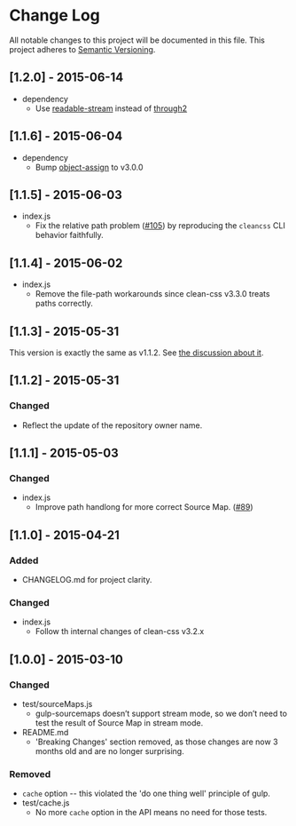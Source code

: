 # Change Log

All notable changes to this project will be documented in this file. This project adheres to [Semantic Versioning](http://semver.org/).

## [1.2.0] - 2015-06-14

- dependency
  * Use [readable-stream](https://github.com/nodejs/readable-stream) instead of [through2](https://github.com/rvagg/through2)

## [1.1.6] - 2015-06-04

- dependency
  * Bump [object-assign](https://github.com/sindresorhus/object-assign) to v3.0.0

## [1.1.5] - 2015-06-03

- index.js
  * Fix the relative path problem ([#105](https://github.com/murphydanger/gulp-minify-css/issues/105)) by reproducing the `cleancss` CLI behavior faithfully.

## [1.1.4] - 2015-06-02

- index.js
  * Remove the file-path workarounds since clean-css v3.3.0 treats paths correctly.

## [1.1.3] - 2015-05-31

This version is exactly the same as v1.1.2. See [the discussion about it](https://github.com/murphydanger/gulp-minify-css/commit/a0357378a80845353b496a6f347040b8afbba79b#commitcomment-11456375).

## [1.1.2] - 2015-05-31

### Changed

- Reflect the update of the repository owner name.

## [1.1.1] - 2015-05-03

### Changed

- index.js
  * Improve path handlong for more correct Source Map. ([#89](https://github.com/jonathanepollack/gulp-minify-css/issues/89))

## [1.1.0] - 2015-04-21

### Added

- CHANGELOG.md for project clarity.

### Changed

- index.js
  * Follow th internal changes of clean-css v3.2.x

## [1.0.0] - 2015-03-10

### Changed

- test/sourceMaps.js
  * gulp-sourcemaps doesn’t support stream mode, so we don’t need to test the result of Source Map in stream mode.
- README.md
  * 'Breaking Changes' section removed, as those changes are now 3 months old and are no longer surprising.


### Removed

- `cache` option -- this violated the 'do one thing well' principle of gulp.
- test/cache.js
  * No more `cache` option in the API means no need for those tests.